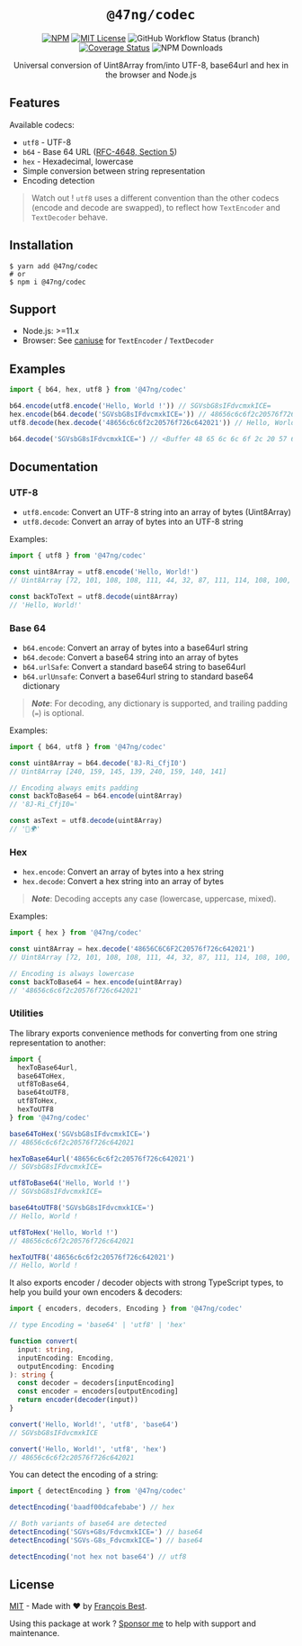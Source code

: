 <h1 align="center"><code>@47ng/codec</code></h1>

<div align="center">

[![NPM](https://img.shields.io/npm/v/@47ng/codec?color=red)](https://www.npmjs.com/package/@47ng/codec)
[![MIT License](https://img.shields.io/github/license/47ng/codec.svg?color=blue)](https://github.com/47ng/codec/blob/master/LICENSE)
![GitHub Workflow Status (branch)](https://img.shields.io/github/workflow/status/47ng/codec/Continuous%20Integration/next?label=CI)
[![Coverage Status](https://coveralls.io/repos/github/47ng/codec/badge.svg?branch=next)](https://coveralls.io/github/47ng/codec?branch=next)
![NPM Downloads](https://img.shields.io/npm/dm/@47ng/codec)

</div>

<p align="center">
  Universal conversion of Uint8Array from/into UTF-8, base64url and hex in the browser and Node.js
</p>

## Features

Available codecs:

- `utf8` - UTF-8
- `b64` - Base 64 URL ([RFC-4648, Section 5](https://tools.ietf.org/html/rfc4648#section-5))
- `hex` - Hexadecimal, lowercase
- Simple conversion between string representation
- Encoding detection

> Watch out !
> `utf8` uses a different convention than the other codecs (encode and decode
> are swapped), to reflect how `TextEncoder` and `TextDecoder` behave.

## Installation

```shell
$ yarn add @47ng/codec
# or
$ npm i @47ng/codec
```

## Support

- Node.js: >=11.x
- Browser: See [caniuse](https://caniuse.com/#feat=textencoder) for `TextEncoder` / `TextDecoder`

## Examples

```ts
import { b64, hex, utf8 } from '@47ng/codec'

b64.encode(utf8.encode('Hello, World !')) // SGVsbG8sIFdvcmxkICE=
hex.encode(b64.decode('SGVsbG8sIFdvcmxkICE=')) // 48656c6c6f2c20576f726c642021
utf8.decode(hex.decode('48656c6c6f2c20576f726c642021')) // Hello, World !

b64.decode('SGVsbG8sIFdvcmxkICE=') // <Buffer 48 65 6c 6c 6f 2c 20 57 6f 72 6c 64 20 21>
```

## Documentation

### UTF-8

- `utf8.encode`: Convert an UTF-8 string into an array of bytes (Uint8Array)
- `utf8.decode`: Convert an array of bytes into an UTF-8 string

Examples:

```ts
import { utf8 } from '@47ng/codec'

const uint8Array = utf8.encode('Hello, World!')
// Uint8Array [72, 101, 108, 108, 111, 44, 32, 87, 111, 114, 108, 100, 33]

const backToText = utf8.decode(uint8Array)
// 'Hello, World!'
```

### Base 64

- `b64.encode`: Convert an array of bytes into a base64url string
- `b64.decode`: Convert a base64 string into an array of bytes
- `b64.urlSafe`: Convert a standard base64 string to base64url
- `b64.urlUnsafe`: Convert a base64url string to standard base64 dictionary

> _**Note**_: For decoding, any dictionary is supported, and trailing padding (`=`) is optional.

Examples:

```ts
import { b64, utf8 } from '@47ng/codec'

const uint8Array = b64.decode('8J-Ri_CfjI0')
// Uint8Array [240, 159, 145, 139, 240, 159, 140, 141]

// Encoding always emits padding
const backToBase64 = b64.encode(uint8Array)
// '8J-Ri_CfjI0='

const asText = utf8.decode(uint8Array)
// '👋🌍'
```

### Hex

- `hex.encode`: Convert an array of bytes into a hex string
- `hex.decode`: Convert a hex string into an array of bytes

> _**Note**_: Decoding accepts any case (lowercase, uppercase, mixed).

Examples:

```ts
import { hex } from '@47ng/codec'

const uint8Array = hex.decode('48656C6C6F2C20576f726c642021')
// Uint8Array [72, 101, 108, 108, 111, 44, 32, 87, 111, 114, 108, 100, 33]

// Encoding is always lowercase
const backToBase64 = hex.encode(uint8Array)
// '48656c6c6f2c20576f726c642021'
```

### Utilities

The library exports convenience methods for converting from one string
representation to another:

```ts
import {
  hexToBase64url,
  base64ToHex,
  utf8ToBase64,
  base64toUTF8,
  utf8ToHex,
  hexToUTF8
} from '@47ng/codec'

base64ToHex('SGVsbG8sIFdvcmxkICE=')
// 48656c6c6f2c20576f726c642021

hexToBase64url('48656c6c6f2c20576f726c642021')
// SGVsbG8sIFdvcmxkICE=

utf8ToBase64('Hello, World !')
// SGVsbG8sIFdvcmxkICE=

base64toUTF8('SGVsbG8sIFdvcmxkICE=')
// Hello, World !

utf8ToHex('Hello, World !')
// 48656c6c6f2c20576f726c642021

hexToUTF8('48656c6c6f2c20576f726c642021')
// Hello, World !
```

It also exports encoder / decoder objects with strong TypeScript types, to help you
build your own encoders & decoders:

```ts
import { encoders, decoders, Encoding } from '@47ng/codec'

// type Encoding = 'base64' | 'utf8' | 'hex'

function convert(
  input: string,
  inputEncoding: Encoding,
  outputEncoding: Encoding
): string {
  const decoder = decoders[inputEncoding]
  const encoder = encoders[outputEncoding]
  return encoder(decoder(input))
}

convert('Hello, World!', 'utf8', 'base64')
// SGVsbG8sIFdvcmxkICE

convert('Hello, World!', 'utf8', 'hex')
// 48656c6c6f2c20576f726c642021
```

You can detect the encoding of a string:

```ts
import { detectEncoding } from '@47ng/codec'

detectEncoding('baadf00dcafebabe') // hex

// Both variants of base64 are detected
detectEncoding('SGVs+G8s/FdvcmxkICE=') // base64
detectEncoding('SGVs-G8s_FdvcmxkICE=') // base64

detectEncoding('not hex not base64') // utf8
```

## License

[MIT](https://github.com/47ng/codec/blob/master/LICENSE) - Made with ❤️ by
[François Best](https://francoisbest.com).

Using this package at work ? [Sponsor me](https://github.com/sponsors/franky47) to help with support and maintenance.
